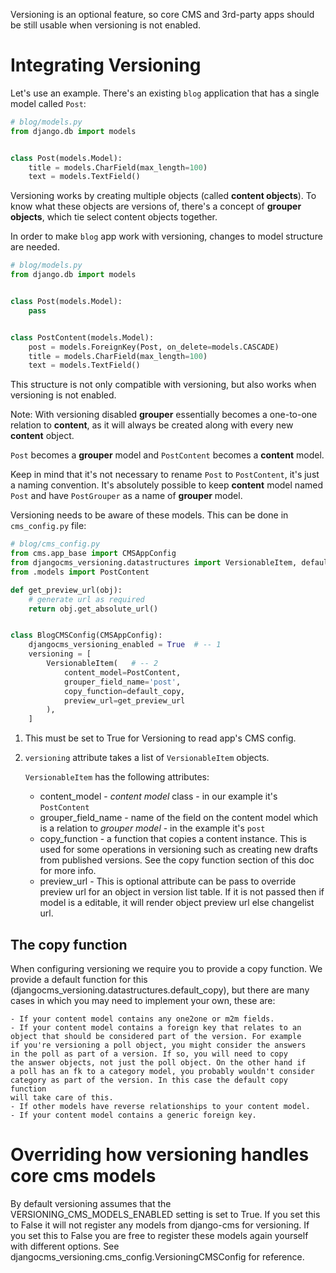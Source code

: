 Versioning is an optional feature, so core CMS and 3rd-party apps
should be still usable when versioning is not enabled.

# Integrating Versioning

Let's use an example. There's an existing `blog` application
that has a single model called `Post`:

```python
# blog/models.py
from django.db import models


class Post(models.Model):
    title = models.CharField(max_length=100)
    text = models.TextField()
```

Versioning works by creating multiple objects (called **content objects**).
To know what these objects are versions of, there's a concept of **grouper objects**,
which tie select content objects together.

In order to make `blog` app work with versioning, changes to model structure are needed.

```python
# blog/models.py
from django.db import models


class Post(models.Model):
    pass


class PostContent(models.Model):
    post = models.ForeignKey(Post, on_delete=models.CASCADE)
    title = models.CharField(max_length=100)
    text = models.TextField()
```

This structure is not only compatible with versioning,
but also works when versioning is not enabled.

Note: With versioning disabled **grouper** essentially becomes a one-to-one
relation to **content**, as it will always be created along with
every new **content** object.

`Post` becomes a **grouper** model and `PostContent` becomes a **content** model.

Keep in mind that it's not necessary to rename `Post` to `PostContent`,
it's just a naming convention. It's absolutely possible to keep **content** model
named `Post` and have `PostGrouper` as a name of **grouper** model.

Versioning needs to be aware of these models. This can be done in `cms_config.py` file:

```python
# blog/cms_config.py
from cms.app_base import CMSAppConfig
from djangocms_versioning.datastructures import VersionableItem, default_copy
from .models import PostContent

def get_preview_url(obj):
    # generate url as required
    return obj.get_absolute_url()


class BlogCMSConfig(CMSAppConfig):
    djangocms_versioning_enabled = True  # -- 1
    versioning = [
        VersionableItem(   # -- 2
            content_model=PostContent,
            grouper_field_name='post',
            copy_function=default_copy,
            preview_url=get_preview_url
        ),
    ]
```

1. This must be set to True for Versioning to read app's CMS config.
2. `versioning` attribute takes a list of `VersionableItem` objects.

    `VersionableItem` has the following attributes:

    - content_model - *content model* class - in our example it's `PostContent`
    - grouper_field_name - name of the field on the content model which is
    a relation to *grouper model* - in the example it's `post`
    - copy_function - a function that copies a content instance. This is
    used for some operations in versioning such as creating new drafts
    from published versions. See the copy function section of this doc for more info.
    - preview_url - This is optional attribute can be pass to override preview url for an object in version list
    table. If it is not passed then if model is a editable, it will render object preview url else
    changelist url.


## The copy function
When configuring versioning we require you to provide a copy function.
We provide a default function for this (djangocms_versioning.datastructures.default_copy),
but there are many cases in which you may need to implement your own, these are:

    - If your content model contains any one2one or m2m fields.
    - If your content model contains a foreign key that relates to an
    object that should be considered part of the version. For example
    if you're versioning a poll object, you might consider the answers
    in the poll as part of a version. If so, you will need to copy
    the answer objects, not just the poll object. On the other hand if
    a poll has an fk to a category model, you probably wouldn't consider
    category as part of the version. In this case the default copy function
    will take care of this.
    - If other models have reverse relationships to your content model.
    - If your content model contains a generic foreign key.


# Overriding how versioning handles core cms models
By default versioning assumes that the VERSIONING_CMS_MODELS_ENABLED setting
is set to True. If you set this to False it will not register any models
from django-cms for versioning. If you set this to False you are free to
register these models again yourself with different options.
See djangocms_versioning.cms_config.VersioningCMSConfig for reference.
